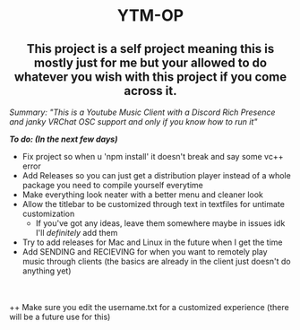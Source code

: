 <center>

# YTM-OP
## This project is a self project meaning this is mostly just for me but your allowed to do whatever you wish with this project if you come across it.</center>


*Summary: "This is a Youtube Music Client with a Discord Rich Presence and janky VRChat OSC support and only if you know how to run it"*

***To do: (In the next few days)***
- Fix project so when u 'npm install' it doesn't break and say some vc++ error
- Add Releases so you can just get a distribution player instead of a whole package you need to compile yourself everytime
- Make everything look neater with a better menu and cleaner look
- Allow the titlebar to be customized through text in textfiles for untimate customization
    - If you've got any ideas, leave them somewhere maybe in issues idk I'll *definitely* add them
- Try to add releases for Mac and Linux in the future when I get the time
- Add SENDING and RECIEVING for when you want to remotely play music through clients (the basics are already in the client just doesn't do anything yet)

</center>
</br>
</br>
++ Make sure you edit the username.txt for a customized experience (there will be a future use for this)
